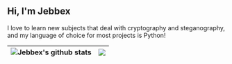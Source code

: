 ## Hi, I'm Jebbex

I love to learn new subjects that deal with cryptography and steganography, and my language of choice for most projects is Python!

| <img align="center" src="https://github-readme-stats.vercel.app/api?username=jebbex1&theme=tokyonight&show_icons=true&hide_border=true&rank_icon=github" alt="Jebbex's github stats" /> | <img align="center" src="https://github-readme-stats.vercel.app/api/top-langs/?username=jebbex1&theme=tokyonight&hide_border=true&layout=compact&langs_count=6" /> |
| ------------- | ------------- |
